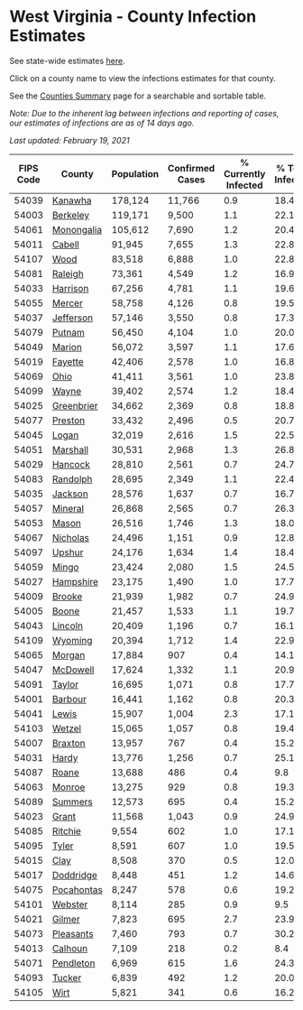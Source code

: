 # West Virginia - County Infection Estimates

See state-wide estimates [here](/infections/us-wv).

Click on a county name to view the infections estimates for that county.

See the [Counties Summary](/infections/summary-counties) page for a searchable and sortable table.

*Note: Due to the inherent lag between infections and reporting of cases, our estimates of infections are as of 14 days ago.*

*Last updated: February 19, 2021*

|   FIPS Code |                   County |   Population |   Confirmed Cases |   % Currently Infected |   % Total Infected |
|-------------|--------------------------|--------------|-------------------|------------------------|--------------------|
|       54039 |       [Kanawha](kanawha) |      178,124 |            11,766 |                    0.9 |               18.4 |
|       54003 |     [Berkeley](berkeley) |      119,171 |             9,500 |                    1.1 |               22.1 |
|       54061 | [Monongalia](monongalia) |      105,612 |             7,690 |                    1.2 |               20.4 |
|       54011 |         [Cabell](cabell) |       91,945 |             7,655 |                    1.3 |               22.8 |
|       54107 |             [Wood](wood) |       83,518 |             6,888 |                    1.0 |               22.8 |
|       54081 |       [Raleigh](raleigh) |       73,361 |             4,549 |                    1.2 |               16.9 |
|       54033 |     [Harrison](harrison) |       67,256 |             4,781 |                    1.1 |               19.6 |
|       54055 |         [Mercer](mercer) |       58,758 |             4,126 |                    0.8 |               19.5 |
|       54037 |   [Jefferson](jefferson) |       57,146 |             3,550 |                    0.8 |               17.3 |
|       54079 |         [Putnam](putnam) |       56,450 |             4,104 |                    1.0 |               20.0 |
|       54049 |         [Marion](marion) |       56,072 |             3,597 |                    1.1 |               17.6 |
|       54019 |       [Fayette](fayette) |       42,406 |             2,578 |                    1.0 |               16.8 |
|       54069 |             [Ohio](ohio) |       41,411 |             3,561 |                    1.0 |               23.8 |
|       54099 |           [Wayne](wayne) |       39,402 |             2,574 |                    1.2 |               18.4 |
|       54025 | [Greenbrier](greenbrier) |       34,662 |             2,369 |                    0.8 |               18.8 |
|       54077 |       [Preston](preston) |       33,432 |             2,496 |                    0.5 |               20.7 |
|       54045 |           [Logan](logan) |       32,019 |             2,616 |                    1.5 |               22.5 |
|       54051 |     [Marshall](marshall) |       30,531 |             2,968 |                    1.3 |               26.8 |
|       54029 |       [Hancock](hancock) |       28,810 |             2,561 |                    0.7 |               24.7 |
|       54083 |     [Randolph](randolph) |       28,695 |             2,349 |                    1.1 |               22.4 |
|       54035 |       [Jackson](jackson) |       28,576 |             1,637 |                    0.7 |               16.7 |
|       54057 |       [Mineral](mineral) |       26,868 |             2,565 |                    0.7 |               26.3 |
|       54053 |           [Mason](mason) |       26,516 |             1,746 |                    1.3 |               18.0 |
|       54067 |     [Nicholas](nicholas) |       24,496 |             1,151 |                    0.9 |               12.8 |
|       54097 |         [Upshur](upshur) |       24,176 |             1,634 |                    1.4 |               18.4 |
|       54059 |           [Mingo](mingo) |       23,424 |             2,080 |                    1.5 |               24.5 |
|       54027 |   [Hampshire](hampshire) |       23,175 |             1,490 |                    1.0 |               17.7 |
|       54009 |         [Brooke](brooke) |       21,939 |             1,982 |                    0.7 |               24.9 |
|       54005 |           [Boone](boone) |       21,457 |             1,533 |                    1.1 |               19.7 |
|       54043 |       [Lincoln](lincoln) |       20,409 |             1,196 |                    0.7 |               16.1 |
|       54109 |       [Wyoming](wyoming) |       20,394 |             1,712 |                    1.4 |               22.9 |
|       54065 |         [Morgan](morgan) |       17,884 |               907 |                    0.4 |               14.1 |
|       54047 |     [McDowell](mcdowell) |       17,624 |             1,332 |                    1.1 |               20.9 |
|       54091 |         [Taylor](taylor) |       16,695 |             1,071 |                    0.8 |               17.7 |
|       54001 |       [Barbour](barbour) |       16,441 |             1,162 |                    0.8 |               20.3 |
|       54041 |           [Lewis](lewis) |       15,907 |             1,004 |                    2.3 |               17.1 |
|       54103 |         [Wetzel](wetzel) |       15,065 |             1,057 |                    0.8 |               19.4 |
|       54007 |       [Braxton](braxton) |       13,957 |               767 |                    0.4 |               15.2 |
|       54031 |           [Hardy](hardy) |       13,776 |             1,256 |                    0.7 |               25.1 |
|       54087 |           [Roane](roane) |       13,688 |               486 |                    0.4 |                9.8 |
|       54063 |         [Monroe](monroe) |       13,275 |               929 |                    0.8 |               19.3 |
|       54089 |       [Summers](summers) |       12,573 |               695 |                    0.4 |               15.2 |
|       54023 |           [Grant](grant) |       11,568 |             1,043 |                    0.9 |               24.9 |
|       54085 |       [Ritchie](ritchie) |        9,554 |               602 |                    1.0 |               17.1 |
|       54095 |           [Tyler](tyler) |        8,591 |               607 |                    1.0 |               19.5 |
|       54015 |             [Clay](clay) |        8,508 |               370 |                    0.5 |               12.0 |
|       54017 |   [Doddridge](doddridge) |        8,448 |               451 |                    1.2 |               14.6 |
|       54075 | [Pocahontas](pocahontas) |        8,247 |               578 |                    0.6 |               19.2 |
|       54101 |       [Webster](webster) |        8,114 |               285 |                    0.9 |                9.5 |
|       54021 |         [Gilmer](gilmer) |        7,823 |               695 |                    2.7 |               23.9 |
|       54073 |   [Pleasants](pleasants) |        7,460 |               793 |                    0.7 |               30.2 |
|       54013 |       [Calhoun](calhoun) |        7,109 |               218 |                    0.2 |                8.4 |
|       54071 |   [Pendleton](pendleton) |        6,969 |               615 |                    1.6 |               24.3 |
|       54093 |         [Tucker](tucker) |        6,839 |               492 |                    1.2 |               20.0 |
|       54105 |             [Wirt](wirt) |        5,821 |               341 |                    0.6 |               16.2 |